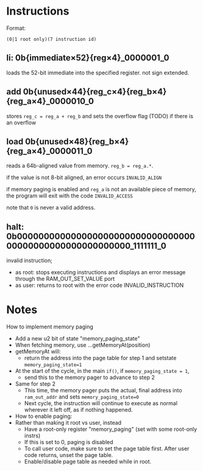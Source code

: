 # Instructions

Format:

`(0|1 root only)(7 instruction id)`

## li: 0b{immediate×52}{reg×4}_0000001_0

loads the 52-bit immediate into the specified register. not sign extended.

## add 0b{unused×44}{reg_c×4}{reg_b×4}{reg_a×4}_0000010_0

stores `reg_c = reg_a + reg_b` and sets the overflow flag (TODO) if there is an overflow

## load 0b{unused×48}{reg_b×4}{reg_a×4}_0000011_0

reads a 64b-aligned value from memory. `reg_b = reg_a.*`.

if the value is not 8-bit aligned, an error occurs `INVALID_ALIGN`

if memory paging is enabled and `reg_a` is not an available piece of memory, the program will exit with the code `INVALID_ACCESS`

note that `0` is never a valid address.

## halt: 0b00000000000000000000000000000000000000000000000000000000_1111111_0

invalid instruction;

- as root: stops executing instructions and displays an error message through the RAM_OUT_SET_VALUE port
- as user: returns to root with the error code INVALID_INSTRUCTION

# Notes

How to implement memory paging

- Add a new u2 bit of state "memory_paging_state"
- When fetching memory, use ...getMemoryAt(position)
- getMemoryAt will:
  - return the address into the page table for step 1 and setstate `memory_paging_state=1`
- At the start of the cycle, in the main `if()`, if `memory_paging_state = 1`,
  - send this to the memory pager to advance to step 2
- Same for step 2
  - This time, the memory pager puts the actual, final address into `ram_out_addr` and sets `memory_paging_state=0`
  - Next cycle, the instruction will continue to execute as normal wherever it left off, as if nothing happened.
- How to enable paging:
- Rather than making it root vs user, instead
  - Have a root-only register "memory_paging" (set with some root-only instrs)
  - If this is set to 0, paging is disabled
  - To call user code, make sure to set the page table first. After user code returns, unset the page table.
  - Enable/disable page table as needed while in root.
